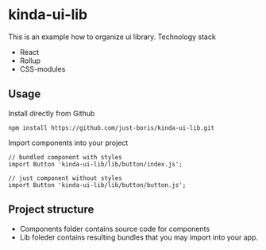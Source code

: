 # kinda-ui-lib

This is an example how to organize ui library. Technology stack

* React
* Rollup
* CSS-modules

## Usage

Install directly from Github

```
npm install https://github.com/just-boris/kinda-ui-lib.git
```

Import components into your project

```
// bundled component with styles 
import Button 'kinda-ui-lib/lib/button/index.js';

// just component without styles
import Button 'kinda-ui-lib/lib/button/button.js';
```

## Project structure

* Components folder contains source code for components
* Lib foleder contains resulting bundles that you may import into your app.


